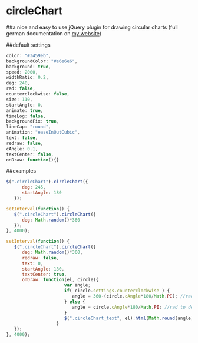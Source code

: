 # circleChart

##a nice and easy to use jQuery plugin for drawing circular charts
(full german documentation on [my website](http://bollitech.bplaced.com/docs.php?p=circleChart))

##default settings
```javascript
color: "#3459eb",
backgroundColor: "#e6e6e6",
background: true,
speed: 2000,
widthRatio: 0.2,
deg: 240,
rad: false,
counterclockwise: false,
size: 110,
startAngle: 0,
animate: true,
timeLog: false,
backgroundFix: true,
lineCap: "round",
animation: "easeInOutCubic",
text: false,
redraw: false,
cAngle: 0.1,
textCenter: false,
onDraw: function(){}
```

##examples
```javascript
$(".circleChart").circleChart({
      deg: 245,
      startAngle: 180
   });
```

```javascript
setInterval(function() {
   $(".circleChart").circleChart({
      deg: Math.random()*360
   });
}, 4000);
```

```javascript
setInterval(function() {
   $(".circleChart").circleChart({
      deg: Math.random()*360,
      redraw: false,
      text: 0,
      startAngle: 180,
      textCenter: true,
      onDraw: function(el, circle){
                      var angle;
                      if( circle.settings.counterclockwise ) {
                         angle = 360-(circle.cAngle*180/Math.PI); //rad to deg
                      } else {
                         angle = circle.cAngle*180/Math.PI; //rad to deg
                      }
                      $(".circleChart_text", el).html(Math.round(angle));
                   }
   });
}, 4000);
```
